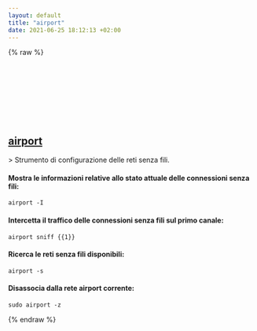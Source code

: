 ```yaml
---
layout: default
title: "airport"
date: 2021-06-25 18:12:13 +02:00
---
```

{% raw %}
<h2 id="airport">
  <a href="/it/osx/airport.html">airport</a> <a href="#airport"><svg class="icon">
    <use href="/assets/images/unicode_sprite.svg#link" />
  </svg></a>
</h2>
> Strumento di configurazione delle reti senza fili.

#### Mostra le informazioni relative allo stato attuale delle connessioni senza fili:
```shell
airport -I
```
#### Intercetta il traffico delle connessioni senza fili sul primo canale:
```shell
airport sniff {{1}}
```
#### Ricerca le reti senza fili disponibili:
```shell
airport -s
```
#### Disassocia dalla rete airport corrente:
```shell
sudo airport -z
```
{% endraw %}